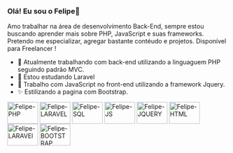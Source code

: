 ### Olá! Eu sou o Felipe👋

Amo trabalhar na área de desenvolvimento Back-End, sempre estou buscando aprender mais sobre PHP, JavaScript e suas frameworks. Pretendo me especializar, agregar bastante contéudo e projetos.
Disponível para Freelancer ! 

- 🔭 Atualmente trabalhando com back-end utilizando a linguaguem PHP seguindo padrão MVC.
- 🌱 Estou estudando Laravel
- 🤖 Trabalho com JavaScript no front-end utilizando a framework Jquery.
- ✨ Estilizando a pagina com Bootstrap.
<div>
<img align="center" alt="Felipe-PHP" height="50" width="70" src="https://cdn.jsdelivr.net/gh/devicons/devicon/icons/php/php-original.svg">
<img align="center" alt="Felipe-LARAVEL" height="50" width="70" src="https://cdn.jsdelivr.net/gh/devicons/devicon/icons/laravel/laravel-plain-wordmark.svg">
<img align="center" alt="Felipe-SQL" height="50" width="70" src="https://cdn.jsdelivr.net/gh/devicons/devicon/icons/mysql/mysql-original.svg">
<img align="center" alt="Felipe-JS" height="50" width="70" src="https://cdn.jsdelivr.net/gh/devicons/devicon/icons/javascript/javascript-original.svg">
<img align="center" alt="Felipe-JQUERY" height="50" width="70" src="https://cdn.jsdelivr.net/gh/devicons/devicon/icons/jquery/jquery-plain-wordmark.svg">
<img align="center" alt="Felipe-HTML" height="50" width="70" src="https://cdn.jsdelivr.net/gh/devicons/devicon/icons/html5/html5-original.svg">
<img align="center" alt="Felipe-LARAVEl" height="50" width="70" src="https://cdn.jsdelivr.net/gh/devicons/devicon/icons/css3/css3-original.svg">
<img align="center" alt="Felipe-BOOTSTRAP" height="50" width="70" src="https://cdn.jsdelivr.net/gh/devicons/devicon/icons/bootstrap/bootstrap-original.svg">



  
  </div>
